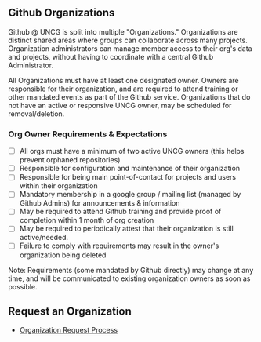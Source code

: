 ## Github Organizations

Github @ UNCG is split into multiple "Organizations." 
Organizations are distinct shared areas where groups can collaborate across many projects. 
Organization administrators can manage member access to their org's data and projects, without having to coordinate with a central Github Administrator.

All Organizations must have at least one designated owner. Owners are responsible for their organization, and are required to attend training or other mandated events as part of the Github service. 
Organizations that do not have an active or responsive UNCG owner, may be scheduled for removal/deletion.

### Org Owner Requirements & Expectations
 - [ ] All orgs must have a minimum of two active UNCG owners (this helps prevent orphaned repositories)
 - [ ] Responsible for configuration and maintenance of their organization
 - [ ] Responsible for being main point-of-contact for projects and users within their organization
 - [ ] Mandatory membership in a google group / mailing list (managed by Github Admins) for announcements & information
 - [ ] May be required to attend Github training and provide proof of completion within 1 month of org creation
 - [ ] May be required to periodically attest that their organization is still active/needed.
 - [ ] Failure to comply with requirements may result in the owner's organization being deleted

Note: Requirements (some mandated by Github directly) may change at any time, and will be communicated to existing organization owners as soon as possible.

## Request an Organization
 - [Organization Request Process](/Organizations/Organization_Request_Process.md)

